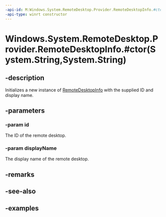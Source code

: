 ```yaml
---
-api-id: M:Windows.System.RemoteDesktop.Provider.RemoteDesktopInfo.#ctor(System.String,System.String)
-api-type: winrt constructor
---
```


# Windows.System.RemoteDesktop.Provider.RemoteDesktopInfo.#ctor(System.String,System.String)

<!--
public RemoteDesktopInfo (string id, string displayName);
-->


## -description

Initializes a new instance of [RemoteDesktopInfo](xref:Windows.System.RemoteDesktop.Provider.RemoteDesktopInfo) with the supplied ID and display name.

## -parameters

### -param id

The ID of the remote desktop.

### -param displayName

The display name of the remote desktop.

## -remarks

## -see-also

## -examples



